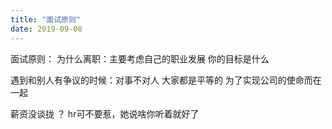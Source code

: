 ```yaml
---
title: "面试原则"
date: 2019-09-08
---
```


面试原则：
为什么离职：主要考虑自己的职业发展  你的目标是什么

遇到和别人有争议的时候：对事不对人 大家都是平等的 为了实现公司的使命而在一起

薪资没谈拢 ？ hr可不要惹，她说啥你听着就好了